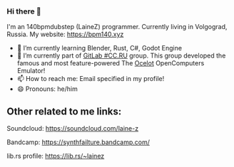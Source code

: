 ### Hi there 👋

I'm an 140bpmdubstep (LaineZ) programmer. Currently living in Volgograd, Russia.
My website: https://bpm140.xyz


- 🌱 I’m currently learning Blender, Rust, C#, Godot Engine
- 🔭 I’m currently part of [GitLab #CC.RU](https://gitlab.com/cc-ru/) group. This group developed the famous and most feature-powered The [Ocelot](https://ocelot.fomalhaut.me/desktop) OpenComputers Emulator!
- 📫 How to reach me: Email specified in my profile!
- 😄 Pronouns: he/him

## Other related to me links:

Soundcloud: https://soundcloud.com/laine-z

Bandcamp: https://synthfailture.bandcamp.com/

lib.rs profile: https://lib.rs/~lainez
